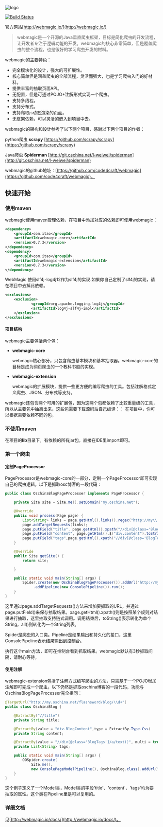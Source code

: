 ![logo](http://webmagic.io/images/logo.jpeg)


[![Build Status](https://travis-ci.org/code4craft/webmagic.png?branch=master)](https://travis-ci.org/code4craft/webmagic)


官方网站[http://webmagic.io/](http://webmagic.io/)

>webmagic是一个开源的Java垂直爬虫框架，目标是简化爬虫的开发流程，让开发者专注于逻辑功能的开发。webmagic的核心非常简单，但是覆盖爬虫的整个流程，也是很好的学习爬虫开发的材料。


webmagic的主要特色：

* 完全模块化的设计，强大的可扩展性。
* 核心简单但是涵盖爬虫的全部流程，灵活而强大，也是学习爬虫入门的好材料。
* 提供丰富的抽取页面API。
* 无配置，但是可通过POJO+注解形式实现一个爬虫。
* 支持多线程。
* 支持分布式。
* 支持爬取js动态渲染的页面。
* 无框架依赖，可以灵活的嵌入到项目中去。

webmagic的架构和设计参考了以下两个项目，感谢以下两个项目的作者：

python爬虫 **scrapy** [https://github.com/scrapy/scrapy](https://github.com/scrapy/scrapy)

Java爬虫 **Spiderman** [http://git.oschina.net/l-weiwei/spiderman](http://git.oschina.net/l-weiwei/spiderman)

webmagic的github地址：[https://github.com/code4craft/webmagic](https://github.com/code4craft/webmagic)。

## 快速开始

### 使用maven

webmagic使用maven管理依赖，在项目中添加对应的依赖即可使用webmagic：

```xml
<dependency>
    <groupId>com.itao</groupId>
    <artifactId>webmagic-core</artifactId>
    <version>0.7.3</version>
</dependency>
<dependency>
    <groupId>com.itao</groupId>
    <artifactId>webmagic-extension</artifactId>
    <version>0.7.3</version>
</dependency>
```
        
WebMagic 使用slf4j-log4j12作为slf4j的实现.如果你自己定制了slf4j的实现，请在项目中去掉此依赖。

```xml
<exclusions>
    <exclusion>
			<groupId>org.apache.logging.log4j</groupId>
			<artifactId>log4j-slf4j-impl</artifactId>
    </exclusion>
</exclusions>
```

#### 项目结构
	
webmagic主要包括两个包：

* **webmagic-core**
	
	webmagic核心部分，只包含爬虫基本模块和基本抽取器。webmagic-core的目标是成为网页爬虫的一个教科书般的实现。
	
* **webmagic-extension**
	
	webmagic的扩展模块，提供一些更方便的编写爬虫的工具。包括注解格式定义爬虫、JSON、分布式等支持。
	
webmagic还包含两个可用的扩展包，因为这两个包都依赖了比较重量级的工具，所以从主要包中抽离出来，这些包需要下载源码后自己编译：：
在项目中，你可以根据需要依赖不同的包。

### 不使用maven

在项目的**lib**目录下，有依赖的所有jar包，直接在IDE里import即可。

### 第一个爬虫

#### 定制PageProcessor

PageProcessor是webmagic-core的一部分，定制一个PageProcessor即可实现自己的爬虫逻辑。以下是抓取osc博客的一段代码：

```java
public class OschinaBlogPageProcesser implements PageProcessor {

    private Site site = Site.me().setDomain("my.oschina.net");

    @Override
    public void process(Page page) {
        List<String> links = page.getHtml().links().regex("http://my\\.oschina\\.net/flashsword/blog/\\d+").all();
        page.addTargetRequests(links);
        page.putField("title", page.getHtml().xpath("//div[@class='BlogEntity']/div[@class='BlogTitle']/h1").toString());
        page.putField("content", page.getHtml().$("div.content").toString());
        page.putField("tags",page.getHtml().xpath("//div[@class='BlogTags']/a/text()").all());
    }

    @Override
    public Site getSite() {
        return site;

    }

    public static void main(String[] args) {
        Spider.create(new OschinaBlogPageProcesser()).addUrl("http://my.oschina.net/flashsword/blog")
             .addPipeline(new ConsolePipeline()).run();
    }
}
```


这里通过page.addTargetRequests()方法来增加要抓取的URL，并通过page.putField()来保存抽取结果。page.getHtml().xpath()则是按照某个规则对结果进行抽取，这里抽取支持链式调用。调用结束后，toString()表示转化为单个String，all()则转化为一个String列表。

Spider是爬虫的入口类。Pipeline是结果输出和持久化的接口，这里ConsolePipeline表示结果输出到控制台。

执行这个main方法，即可在控制台看到抓取结果。webmagic默认有3秒抓取间隔，请耐心等待。

#### 使用注解

webmagic-extension包括了注解方式编写爬虫的方法，只需基于一个POJO增加注解即可完成一个爬虫。以下仍然是抓取oschina博客的一段代码，功能与OschinaBlogPageProcesser完全相同：

```java
@TargetUrl("http://my.oschina.net/flashsword/blog/\\d+")
public class OschinaBlog {

    @ExtractBy("//title")
    private String title;

    @ExtractBy(value = "div.BlogContent",type = ExtractBy.Type.Css)
    private String content;

    @ExtractBy(value = "//div[@class='BlogTags']/a/text()", multi = true)
    private List<String> tags;

    public static void main(String[] args) {
        OOSpider.create(
        	Site.me(),
			new ConsolePageModelPipeline(), OschinaBlog.class).addUrl("http://my.oschina.net/flashsword/blog").run();
    }
}
```

这个例子定义了一个Model类，Model类的字段'title'、'content'、'tags'均为要抽取的属性。这个类在Pipeline里是可以复用的。

### 详细文档

见[http://webmagic.io/docs/](http://webmagic.io/docs/)。